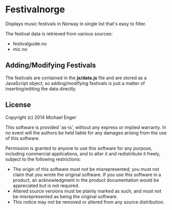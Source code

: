 # Festivalnorge

Displays music festivals in Norway in single list that's easy to filter.

The festival data is retrieved from various sources:

* festivalguide.no
* mic.no

## Adding/Modifying Festivals

The festivals are contained in the **js/data.js** file and are stored as a JavaScript object, so adding/modifying festivals is just a matter of inserting/editing the data directly.

## License

Copyright (c) 2014 Michael Enger

This software is provided 'as-is', without any express or implied warranty. In no event will the authors be held liable for any damages arising from the use of this software.

Permission is granted to anyone to use this software for any purpose, including commercial applications, and to alter it and redistribute it freely, subject to the following restrictions:

* The origin of this software must not be misrepresented; you must not claim that you wrote the original software. If you use this software in a product, an acknowledgment in the product documentation would be appreciated but is not required.
* Altered source versions must be plainly marked as such, and must not be misrepresented as being the original software.
* This notice may not be removed or altered from any source distribution.
